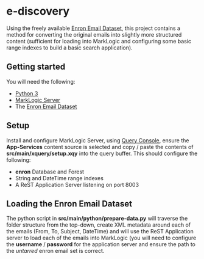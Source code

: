 # e-discovery #

Using the freely available [Enron Email Dataset](http://www.cs.cmu.edu/~./enron/ "View information on the Enron Email Dataset"), this project contains a method for converting the original emails into slightly more structured content (sufficient for loading into MarkLogic and configuring some basic range indexes to build a basic search application).

## Getting started ##

You will need the following:

- [Python 3](https://www.python.org/downloads/ "Get Python from here")
- [MarkLogic Server](http://developer.marklogic.com/products "Download MarkLogic here")
- The [Enron Email Dataset](http://www.cs.cmu.edu/~./enron/enron_mail_20110402.tgz "Download the .tgz file here (~423GB)") 

## Setup ##

Install and configure MarkLogic Server, using [Query Console](http://localhost:8000/qconsole/), ensure the **App-Services** content source is selected and copy / paste the contents of **src/main/xquery/setup.xqy** into the query buffer.  This should configure the following:

- **enron** Database and Forest
- String and DateTime range indexes
- A ReST Application Server listening on port 8003

## Loading the Enron Email Dataset ##

The python script in **src/main/python/prepare-data.py** will traverse the folder structure from the top-down, create XML metadata around each of the emails (From, To, Subject, DateTime) and will use the ReST Application server to load each of the emails into MarkLogic (you will need to configure the **username** / **password** for the application server and ensure the path to the *untarred* enron email set is correct. 